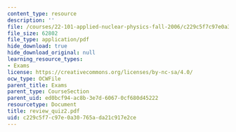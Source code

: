 ```yaml
---
content_type: resource
description: ''
file: /courses/22-101-applied-nuclear-physics-fall-2006/c229c5f7c97e0a30765ada21c917e2ce_review_quiz2.pdf
file_size: 62802
file_type: application/pdf
hide_download: true
hide_download_original: null
learning_resource_types:
- Exams
license: https://creativecommons.org/licenses/by-nc-sa/4.0/
ocw_type: OCWFile
parent_title: Exams
parent_type: CourseSection
parent_uid: ed0bcf94-ac8b-3e7d-6067-0cf680d45222
resourcetype: Document
title: review_quiz2.pdf
uid: c229c5f7-c97e-0a30-765a-da21c917e2ce
---
```

